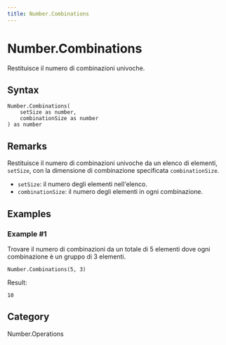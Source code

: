 ```yaml
---
title: Number.Combinations
---
```


# Number.Combinations


Restituisce il numero di combinazioni univoche.


## Syntax

```powerquery
Number.Combinations(
    setSize as number,
    combinationSize as number
) as number
```


## Remarks

Restituisce il numero di combinazioni univoche da un elenco di elementi, <code>setSize</code>, con la dimensione di combinazione specificata <code>combinationSize</code>.<ul>    <li><code>setSize</code>: il numero degli elementi nell'elenco.</li>    <li><code>combinationSize</code>: il numero degli elementi in ogni combinazione.</li></ul>


## Examples

### Example #1 
Trovare il numero di combinazioni da un totale di 5 elementi dove ogni combinazione è un gruppo di 3 elementi.
```powerquery
Number.Combinations(5, 3)
```

Result: 
```powerquery
10
```




## Category
Number.Operations
